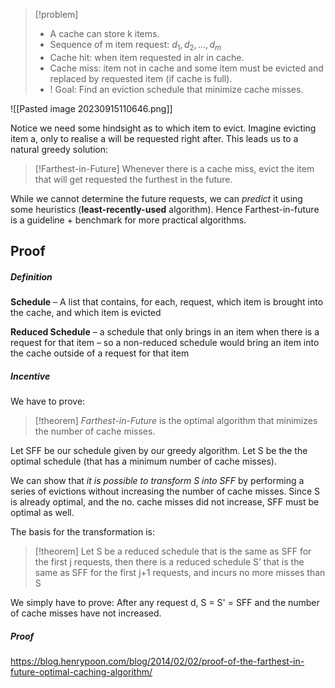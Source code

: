 >[!problem]
> - A cache can store k items.
> - Sequence of m item request: $d_{1}, d_{2}, ..., d_{m}$
> - Cache hit: when item requested in alr in cache.
> - Cache miss: item not in cache and some item must be evicted and replaced by requested item (if cache is full).
> - ! Goal: Find an eviction schedule that minimize cache misses.

![[Pasted image 20230915110646.png]]

Notice we need some hindsight as to which item to evict. Imagine evicting item a, only to realise a will be requested right after. This leads us to a natural greedy solution:

>[!Farthest-in-Future]
> Whenever there is a cache miss, evict the item that will get requested the furthest in the future. 

While we cannot determine the future requests, we can *predict* it using some heuristics (**least-recently-used** algorithm). Hence Farthest-in-future is a guideline + benchmark for more practical algorithms.

## Proof

##### Definition

**Schedule** – A list that contains, for each, request, which item is brought into the cache, and which item is evicted

**Reduced Schedule** – a schedule that only brings in an item when there is a request for that item – so a non-reduced schedule would bring an item into the cache outside of a request for that item

##### Incentive

We have to prove:

>[!theorem]
> _Farthest-in-Future_ is the optimal algorithm that minimizes the number of cache misses.

Let SFF be our schedule given by our greedy algorithm. Let S be the the optimal schedule (that has a minimum number of cache misses). 

We can show that *it is possible to transform S into SFF* by performing a series of evictions without increasing the number of cache misses. Since S is already optimal, and the no. cache misses did not increase, SFF must be optimal as well.

The basis for the transformation is:

>[!theorem]
> Let S be a reduced schedule that is the same as SFF for the first j requests, then there is a reduced schedule S’ that is the same as SFF for the first j+1 requests, and incurs no more misses than S

We simply have to prove: After any request d, S = S' = SFF and the number of cache misses have not increased.

##### Proof

https://blog.henrypoon.com/blog/2014/02/02/proof-of-the-farthest-in-future-optimal-caching-algorithm/

